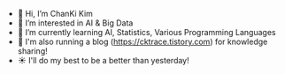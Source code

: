 - 👋 Hi, I’m ChanKi Kim
- :eyes: I’m interested in AI & Big Data
- 🌱 I’m currently learning AI, Statistics, Various Programming Languages
- :raised_hands: I'm also running a blog (https://cktrace.tistory.com) for knowledge sharing!
- :sunny: I'll do my best to be a better  than yesterday!

<!---
CKtrace/CKtrace is a ✨ special ✨ repository because its `README.md` (this file) appears on your GitHub profile.
You can click the Preview link to take a look at your changes.
--->
